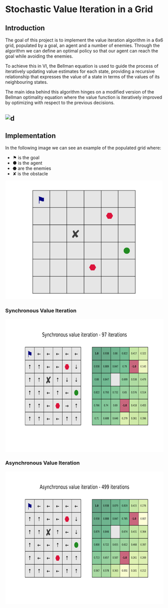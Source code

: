 # Stochastic Value Iteration in a Grid

## Introduction
The goal of this project is to implement the value iteration algorithm in a 6x6 grid, populated by a goal, 
an agent and a number of enemies. Through the algorithm we can define an optimal policy so that our agent
can reach the goal while avoiding the enemies. 

To achieve this in VI, the Bellman equation is used to guide the process of iteratively updating value 
estimates for each state, providing a recursive relationship that expresses the value of a state in 
terms of the values of its neighbouring states.

The main idea behind this algorithm hinges on a modified version of the Bellman optimality equation
 where the value function is iteratively improved by optimizing with respect to the previous decisions.
  
![d](https://latex.codecogs.com/svg.image?&space;V_{k&plus;1}(x)=\max_u\left[r(x,u)&plus;\sum_{x'\in\mathbb{X}}\phi(x'|x,u)V_k(x')\right])
---
## Implementation
In the following image we can see an example of the populated grid where:
- &#9873; is the goal
- ● is the agent
- &#11043; are the enemies
- ✘ is the obstacle

<img src="/img/Base_grid.png" width="500" height="375">

### Synchronous Value Iteration
<img src="/img/sync_plot.png" width="700" height="420">

### Asynchronous Value Iteration
<img src="/img/async_plot.png" width="700" height="420">
